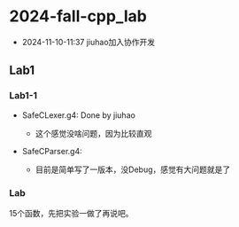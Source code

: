 # 2024-fall-cpp_lab

- 2024-11-10-11:37 jiuhao加入协作开发

## Lab1

### Lab1-1

- SafeCLexer.g4: Done by jiuhao
    - 这个感觉没啥问题，因为比较直观

- SafeCParser.g4: 
    - 目前是简单写了一版本，没Debug，感觉有大问题就是了

### Lab

15个函数，先把实验一做了再说吧。
